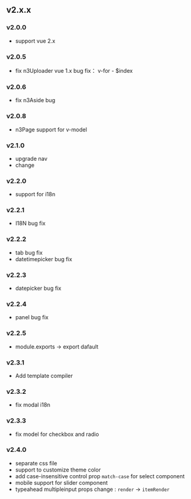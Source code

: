 v2.x.x
------

### v2.0.0

+ support vue 2.x

### v2.0.5

+ fix n3Uploader vue 1.x bug fix： v-for - $index

### v2.0.6

+ fix n3Aside bug

### v2.0.8

+ n3Page support for v-model

### v2.1.0
 
+ upgrade nav
+ change 

### v2.2.0
 
+ support for i18n

### v2.2.1
 
+ I18N bug fix

### v2.2.2
 
+ tab bug fix
+ datetimepicker bug fix

### v2.2.3

+ datepicker bug fix

### v2.2.4

+ panel bug fix

### v2.2.5

+ module.exports -> export dafault

### v2.3.1

+ Add template compiler

### v2.3.2

+ fix modal i18n

### v2.3.3

+ fix model for checkbox and radio

### v2.4.0

+ separate css file 
+ support to customize theme color 
+ add case-insensitive control prop `match-case` for select component 
+ mobile support for slider component
+ typeahead multipleinput props change : `render` -> `itemRender`
